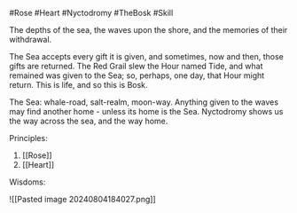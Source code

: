 #Rose #Heart #Nyctodromy #TheBosk #Skill 

The depths of the sea, the waves upon the shore, and the memories of their withdrawal.

The Sea accepts every gift it is given, and sometimes, now and then, those gifts are returned. The Red Grail slew the Hour named Tide, and what remained was given to the Sea; so, perhaps, one day, that Hour might return. This is life, and so this is Bosk.

The Sea: whale-road, salt-realm, moon-way. Anything given to the waves may find another home - unless its home is the Sea. Nyctodromy shows us the way across the sea, and the way home.

Principles:
1. [[Rose]]
2. [[Heart]]

Wisdoms:

![[Pasted image 20240804184027.png]]